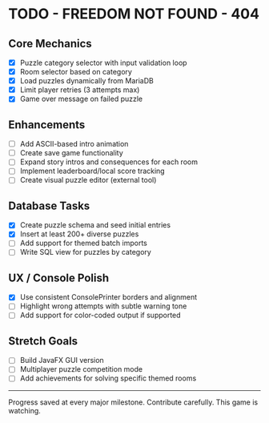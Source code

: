 # TODO - FREEDOM NOT FOUND - 404

## Core Mechanics
- [x] Puzzle category selector with input validation loop
- [x] Room selector based on category
- [x] Load puzzles dynamically from MariaDB
- [x] Limit player retries (3 attempts max)
- [x] Game over message on failed puzzle

## Enhancements
- [ ] Add ASCII-based intro animation
- [ ] Create save game functionality
- [ ] Expand story intros and consequences for each room
- [ ] Implement leaderboard/local score tracking
- [ ] Create visual puzzle editor (external tool)

## Database Tasks
- [x] Create puzzle schema and seed initial entries
- [x] Insert at least 200+ diverse puzzles
- [ ] Add support for themed batch imports
- [ ] Write SQL view for puzzles by category

## UX / Console Polish
- [x] Use consistent ConsolePrinter borders and alignment
- [ ] Highlight wrong attempts with subtle warning tone
- [ ] Add support for color-coded output if supported

## Stretch Goals
- [ ] Build JavaFX GUI version
- [ ] Multiplayer puzzle competition mode
- [ ] Add achievements for solving specific themed rooms

---

Progress saved at every major milestone. Contribute carefully. This game is watching.

